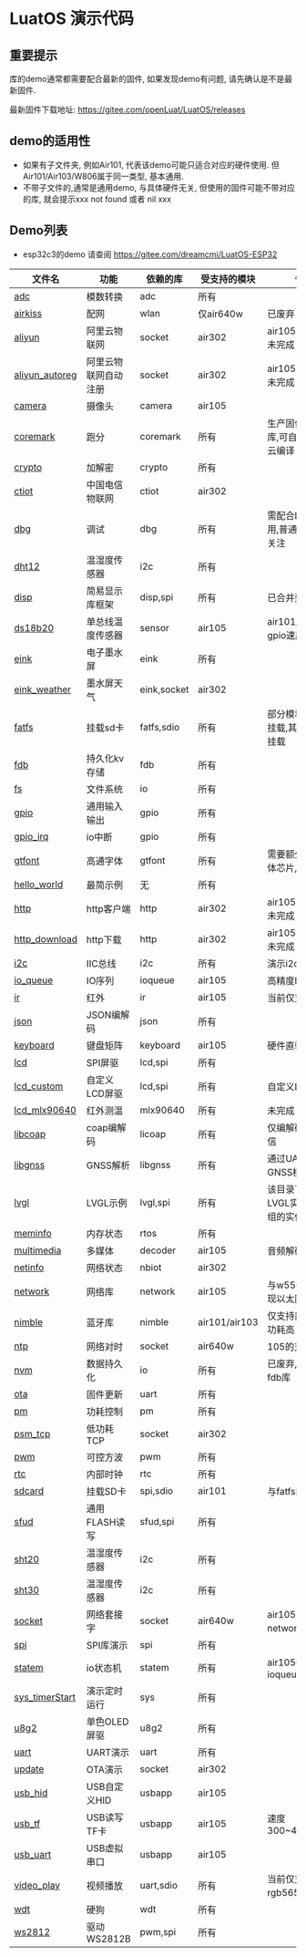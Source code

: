 # LuatOS 演示代码

## 重要提示

库的demo通常都需要配合最新的固件, 如果发现demo有问题, 请先确认是不是最新固件.

最新固件下载地址: https://gitee.com/openLuat/LuatOS/releases

## demo的适用性

* 如果有子文件夹, 例如Air101, 代表该demo可能只适合对应的硬件使用. 但Air101/Air103/W806属于同一类型, 基本通用.
* 不带子文件的,通常是通用demo, 与具体硬件无关, 但使用的固件可能不带对应的库, 就会提示xxx not found 或者 nil xxx

## Demo列表

* esp32c3的demo 请查阅 https://gitee.com/dreamcmi/LuatOS-ESP32

|文件名|功能|依赖的库|受支持的模块|备注|
|------|----|-------|-----------|----|
|[adc](https://gitee.com/openLuat/LuatOS/tree/master/demo/adc/)|模数转换|adc|所有||
|[airkiss](https://gitee.com/openLuat/LuatOS/tree/master/demo/airkiss/)|配网|wlan|仅air640w|已废弃|
|[aliyun](https://gitee.com/openLuat/LuatOS/tree/master/demo/aliyun/)|阿里云物联网|socket|air302|air105的支持尚未完成|
|[aliyun_autoreg](https://gitee.com/openLuat/LuatOS/tree/master/demo/aliyun_autoreg/)|阿里云物联网自动注册|socket|air302|air105的支持尚未完成|
|[camera](https://gitee.com/openLuat/LuatOS/tree/master/demo/camera/)|摄像头|camera|air105||
|[coremark](https://gitee.com/openLuat/LuatOS/tree/master/demo/coremark/)|跑分|coremark|所有|生产固件均不带该库,可自行编译或云编译|
|[crypto](https://gitee.com/openLuat/LuatOS/tree/master/demo/crypto/)|加解密|crypto|所有||
|[ctiot](https://gitee.com/openLuat/LuatOS/tree/master/demo/ctiot/)|中国电信物联网|ctiot|air302||
|[dbg](https://gitee.com/openLuat/LuatOS/tree/master/demo/dbg/)|调试|dbg|所有|需配合LuatIDE使用,普通用户无需关注|
|[dht12](https://gitee.com/openLuat/LuatOS/tree/master/demo/dht12/)|温湿度传感器|i2c|所有||
|[disp](https://gitee.com/openLuat/LuatOS/tree/master/demo/disp/)|简易显示库框架|disp,spi|所有|已合并到u8g2库|
|[ds18b20](https://gitee.com/openLuat/LuatOS/tree/master/demo/ds18b20/)|单总线温度传感器|sensor|air105|air101/air103的gpio速度达不到|
|[eink](https://gitee.com/openLuat/LuatOS/tree/master/demo/eink/)|电子墨水屏|eink|所有||
|[eink_weather](https://gitee.com/openLuat/LuatOS/tree/master/demo/eink_weather/)|墨水屏天气|eink,socket|air302||
|[fatfs](https://gitee.com/openLuat/LuatOS/tree/master/demo/fatfs/)|挂载sd卡|fatfs,sdio|所有|部分模块支持sdio挂载,其余支持spi挂载|
|[fdb](https://gitee.com/openLuat/LuatOS/tree/master/demo/fdb/)|持久化kv存储|fdb|所有||
|[fs](https://gitee.com/openLuat/LuatOS/tree/master/demo/fs/)|文件系统|io|所有||
|[gpio](https://gitee.com/openLuat/LuatOS/tree/master/demo/gpio/)|通用输入输出|gpio|所有||
|[gpio_irq](https://gitee.com/openLuat/LuatOS/tree/master/demo/gpio_irq/)|io中断|gpio|所有||
|[gtfont](https://gitee.com/openLuat/LuatOS/tree/master/demo/gtfont/)|高通字体|gtfont|所有|需要额外的高通字体芯片,外挂在SPI|
|[hello_world](https://gitee.com/openLuat/LuatOS/tree/master/demo/hello_world/)|最简示例|无|所有||
|[http](https://gitee.com/openLuat/LuatOS/tree/master/demo/http/)|http客户端|http|air302|air105的支持尚未完成|
|[http_download](https://gitee.com/openLuat/LuatOS/tree/master/demo/http_download/)|http下载|http|air302|air105的支持尚未完成|
|[i2c](https://gitee.com/openLuat/LuatOS/tree/master/demo/i2c/)|IIC总线|i2c|所有|演示i2c基本操作|
|[io_queue](https://gitee.com/openLuat/LuatOS/tree/master/demo/io_queue/)|IO序列|ioqueue|air105|高精度IO序列|
|[ir](https://gitee.com/openLuat/LuatOS/tree/master/demo/ir/)|红外|ir|air105|当前仅支持接收|
|[json](https://gitee.com/openLuat/LuatOS/tree/master/demo/json/)|JSON编解码|json|所有||
|[keyboard](https://gitee.com/openLuat/LuatOS/tree/master/demo/keyboard/)|键盘矩阵|keyboard|air105|硬件直驱|
|[lcd](https://gitee.com/openLuat/LuatOS/tree/master/demo/lcd/)|SPI屏驱|lcd,spi|所有||
|[lcd_custom](https://gitee.com/openLuat/LuatOS/tree/master/demo/lcd_custom/)|自定义LCD屏驱|lcd,spi|所有|自定义LCD驱动|
|[lcd_mlx90640](https://gitee.com/openLuat/LuatOS/tree/master/demo/lcd_mlx90640/)|红外测温|mlx90640|所有|未完成|
|[libcoap](https://gitee.com/openLuat/LuatOS/tree/master/demo/libcoap/)|coap编解码|licoap|所有|仅编解码,不含通信|
|[libgnss](https://gitee.com/openLuat/LuatOS/tree/master/demo/libgnss/)|GNSS解析|libgnss|所有|通过UART与GNSS模块通信|
|[lvgl](https://gitee.com/openLuat/LuatOS/tree/master/demo/lvgl/)|LVGL示例|lvgl,spi|所有|该目录下有大量LVGL实例,不同模组的实例也能参考|
|[meminfo](https://gitee.com/openLuat/LuatOS/tree/master/demo/meminfo/)|内存状态|rtos|所有||
|[multimedia](https://gitee.com/openLuat/LuatOS/tree/master/demo/multimedia/)|多媒体|decoder|air105|音频解码示例|
|[netinfo](https://gitee.com/openLuat/LuatOS/tree/master/demo/netinfo/)|网络状态|nbiot|air302||
|[network](https://gitee.com/openLuat/LuatOS/tree/master/demo/network/)|网络库|network|air105|与w5500配合,实现以太网访问|
|[nimble](https://gitee.com/openLuat/LuatOS/tree/master/demo/nimble/)|蓝牙库|nimble|air101/air103|仅支持简单收发,功耗高|
|[ntp](https://gitee.com/openLuat/LuatOS/tree/master/demo/ntp/)|网络对时|socket|air640w|105的支持在路上|
|[nvm](https://gitee.com/openLuat/LuatOS/tree/master/demo/nvm/)|数据持久化|io|所有|已废弃,推进使用fdb库|
|[ota](https://gitee.com/openLuat/LuatOS/tree/master/demo/ota/)|固件更新|uart|所有||
|[pm](https://gitee.com/openLuat/LuatOS/tree/master/demo/pm/)|功耗控制|pm|所有||
|[psm_tcp](https://gitee.com/openLuat/LuatOS/tree/master/demo/psm_tcp/)|低功耗TCP|socket|air302||
|[pwm](https://gitee.com/openLuat/LuatOS/tree/master/demo/pwm/)|可控方波|pwm|所有||
|[rtc](https://gitee.com/openLuat/LuatOS/tree/master/demo/rtc/)|内部时钟|rtc|所有||
|[sdcard](https://gitee.com/openLuat/LuatOS/tree/master/demo/sdcard/)|挂载SD卡|spi,sdio|air101|与fatfs类似|
|[sfud](https://gitee.com/openLuat/LuatOS/tree/master/demo/sfud/)|通用FLASH读写|sfud,spi|所有||
|[sht20](https://gitee.com/openLuat/LuatOS/tree/master/demo/sht20/)|温湿度传感器|i2c|所有||
|[sht30](https://gitee.com/openLuat/LuatOS/tree/master/demo/sht30/)|温湿度传感器|i2c|所有||
|[socket](https://gitee.com/openLuat/LuatOS/tree/master/demo/socket/)|网络套接字|socket|air640w|air1051请使用network库|
|[spi](https://gitee.com/openLuat/LuatOS/tree/master/demo/spi/)|SPI库演示|spi|所有||
|[statem](https://gitee.com/openLuat/LuatOS/tree/master/demo/statem/)|io状态机|statem|所有|air105推荐用ioqueue|
|[sys_timerStart](https://gitee.com/openLuat/LuatOS/tree/master/demo/sys_timerStart/)|演示定时运行|sys|所有||
|[u8g2](https://gitee.com/openLuat/LuatOS/tree/master/demo/u8g2/)|单色OLED屏驱|u8g2|所有||
|[uart](https://gitee.com/openLuat/LuatOS/tree/master/demo/uart/)|UART演示|uart|所有||
|[update](https://gitee.com/openLuat/LuatOS/tree/master/demo/update/)|OTA演示|socket|air302||
|[usb_hid](https://gitee.com/openLuat/LuatOS/tree/master/demo/usb_hid/)|USB自定义HID|usbapp|air105||
|[usb_tf](https://gitee.com/openLuat/LuatOS/tree/master/demo/usb_tf/)|USB读写TF卡|usbapp|air105|速度300~400kbyte/s|
|[usb_uart](https://gitee.com/openLuat/LuatOS/tree/master/demo/usb_uart/)|USB虚拟串口|usbapp|air105||
|[video_play](https://gitee.com/openLuat/LuatOS/tree/master/demo/video_play/)|视频播放|uart,sdio|所有|当前仅支持裸rgb565ble视频流|
|[wdt](https://gitee.com/openLuat/LuatOS/tree/master/demo/wdt/)|硬狗|wdt|所有||
|[ws2812](https://gitee.com/openLuat/LuatOS/tree/master/demo/ws2812/)|驱动WS2812B|pwm,spi|所有||

